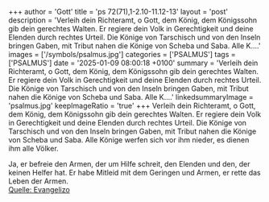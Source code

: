 +++
author = 'Gott'
title = 'ps 72(71),1-2.10-11.12-13'
layout = 'post'
description = 'Verleih dein Richteramt, o Gott, dem König, dem Königssohn gib dein gerechtes Walten. Er regiere dein Volk in Gerechtigkeit und deine Elenden durch rechtes Urteil.  Die Könige von Tarschisch und von den Inseln bringen Gaben, mit Tribut nahen die Könige von Scheba und Saba. Alle K....'
images = ['/symbols/psalmus.jpg']
categories = ['PSALMUS']
tags = ['PSALMUS']
date = '2025-01-09 08:00:18 +0100'
summary = 'Verleih dein Richteramt, o Gott, dem König, dem Königssohn gib dein gerechtes Walten. Er regiere dein Volk in Gerechtigkeit und deine Elenden durch rechtes Urteil.  Die Könige von Tarschisch und von den Inseln bringen Gaben, mit Tribut nahen die Könige von Scheba und Saba. Alle K....'
linkedsummaryImage = 'psalmus.jpg'
keepImageRatio = 'true'
+++
Verleih dein Richteramt, o Gott, dem König, dem Königssohn gib dein gerechtes Walten.
Er regiere dein Volk in Gerechtigkeit und deine Elenden durch rechtes Urteil. 
Die Könige von Tarschisch und von den Inseln bringen Gaben, mit Tribut nahen die Könige von Scheba und Saba.
Alle Könige werfen sich vor ihm nieder, es dienen ihm alle Völker.<!--more--> 

Ja, er befreie den Armen, der um Hilfe schreit, den Elenden und den, der keinen Helfer hat.
Er habe Mitleid mit dem Geringen und Armen, er rette das Leben der Armen.<br> [Quelle: Evangelizo](https://evangeliumtagfuertag.org/DE/gospel)
